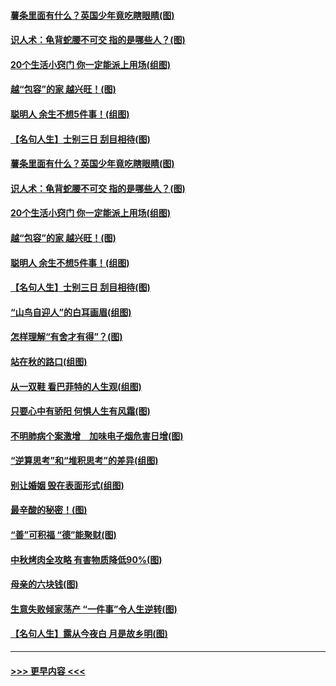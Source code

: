 #### [薯条里面有什么？英国少年竟吃瞎眼睛(图)](../pages/p8/907381.md?t=09170233) 
#### [识人术：龟背蛇腰不可交 指的是哪些人？(图)](../pages/p8/907503.md?t=09170233) 
#### [20个生活小窍门 你一定能派上用场(组图)](../pages/p8/907510.md?t=09170233) 
#### [越“包容”的家 越兴旺！(图)](../pages/p8/907328.md?t=09170233) 
#### [聪明人 余生不想5件事！(组图)](../pages/p8/907364.md?t=09170233) 
#### [【名句人生】士别三日 刮目相待(图)](../pages/p8/906988.md?t=09170233) 
#### [薯条里面有什么？英国少年竟吃瞎眼睛(图)](../pages/p8/907381.md?t=09170233) 
#### [识人术：龟背蛇腰不可交 指的是哪些人？(图)](../pages/p8/907503.md?t=09170233) 
#### [20个生活小窍门 你一定能派上用场(组图)](../pages/p8/907510.md?t=09170233) 
#### [越“包容”的家 越兴旺！(图)](../pages/p8/907328.md?t=09170233) 
#### [聪明人 余生不想5件事！(组图)](../pages/p8/907364.md?t=09170233) 
#### [【名句人生】士别三日 刮目相待(图)](../pages/p8/906988.md?t=09170233) 
#### [“山鸟自迎人”的白耳画眉(组图)](../pages/p8/907332.md?t=09170233) 
#### [怎样理解“有舍才有得”？(图)](../pages/p8/906872.md?t=09170233) 
#### [站在秋的路口(组图)](../pages/p8/906914.md?t=09170233) 
#### [从一双鞋 看巴菲特的人生观(组图)](../pages/p8/907311.md?t=09170233) 
#### [只要心中有骄阳 何惧人生有风霜(图)](../pages/p8/907320.md?t=09170233) 
#### [不明肺病个案激增　加味电子烟危害日增(图)](../pages/p8/907307.md?t=09170233) 
#### [“逆算思考”和“堆积思考”的差异(组图)](../pages/p8/907229.md?t=09170233) 
#### [别让婚姻 毁在表面形式(组图)](../pages/p8/907118.md?t=09170233) 
#### [最辛酸的秘密！(图)](../pages/p8/906327.md?t=09170233) 
#### [“善”可积福 “德”能聚财(图)](../pages/p8/906906.md?t=09170233) 
#### [中秋烤肉全攻略 有害物质降低90%(图)](../pages/p8/907227.md?t=09170233) 
#### [母亲的六块钱(图)](../pages/p8/907107.md?t=09170233) 
#### [生意失败倾家荡产 “一件事”令人生逆转(图)](../pages/p8/907101.md?t=09170233) 
#### [【名句人生】露从今夜白 月是故乡明(图)](../pages/p8/906558.md?t=09170233) 

----
#### [ >>> 更早内容 <<< ](../indexes/p8-earlier.md)
